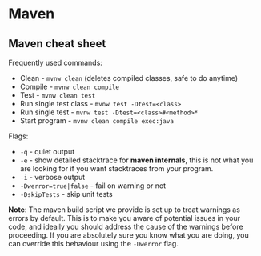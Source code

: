 Maven
=====

## Maven cheat sheet

Frequently used commands:

- Clean - `mvnw clean` (deletes compiled classes, safe to do anytime)
- Compile - `mvnw clean compile`
- Test - `mvnw clean test`
- Run single test class -  `mvnw test -Dtest=<class>`
- Run single test -  `mvnw test -Dtest=<class>#<method>*`
- Start program - `mvnw clean compile exec:java`

Flags:

- `-q` - quiet output
- `-e` - show detailed stacktrace for **maven internals**, this is not what you are looking for if
  you want stacktraces from your program.
- `-i` - verbose output
- `-Dwerror=true|false` - fail on warning or not
- `-DskipTests` - skip unit tests

**Note**: The maven build script we provide is set up to treat warnings as errors by default. This
is to make you aware of potential issues in your code, and ideally you should address the cause of
the warnings before proceeding. If you are absolutely sure you know what you are doing, you can
override this behaviour using the `-Dwerror` flag.

